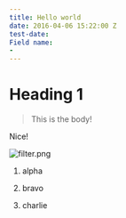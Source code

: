 ```yaml
---
title: Hello world
date: 2016-04-06 15:22:00 Z
test-date: 
Field name:
- 
---
```


# Heading 1

> This is the body!

Nice!

![filter.png](/uploads/filter.png)

1. alpha

2. bravo

3. charlie